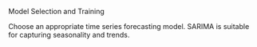 Model Selection and Training

Choose an appropriate time series forecasting model. SARIMA is suitable for capturing seasonality and trends.
